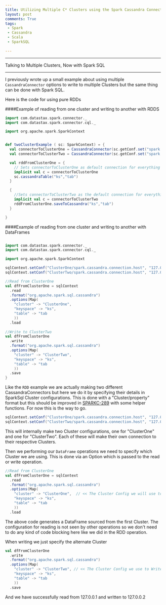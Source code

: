 ```yaml
---
title: Utilizing Multiple C* Clusters using the Spark Cassandra Connector Part II
layout: post
comments: True
tags:
 - Spark
 - Cassandra
 - Scala
 - SparkSQL
 
---
```


---
Talking to Multiple Clusters, Now with Spark SQL 

---

I previously wrote up a small example about using multiple `CassandraConnector` options to write
to multiple Clusters but the same thing can be done with Spark SQL.

Here is the code for using pure RDDs 

####Example of reading from one cluster and writing to another with RDDS

```scala
import com.datastax.spark.connector._
import com.datastax.spark.connector.cql._

import org.apache.spark.SparkContext


def twoClusterExample ( sc: SparkContext) = {
  val connectorToClusterOne = CassandraConnector(sc.getConf.set("spark.cassandra.connection.host", "127.0.0.1"))
  val connectorToClusterTwo = CassandraConnector(sc.getConf.set("spark.cassandra.connection.host", "127.0.0.2"))

  val rddFromClusterOne = {
    // Sets connectorToClusterOne as default connection for everything in this code block
    implicit val c = connectorToClusterOne
    sc.cassandraTable("ks","tab")
  }

  {
    //Sets connectorToClusterTwo as the default connection for everything in this code block
    implicit val c = connectorToClusterTwo
    rddFromClusterOne.saveToCassandra("ks","tab")
  }

}
```

####Example of reading from one cluster and writing to another with DataFrames

```scala

import com.datastax.spark.connector._
import com.datastax.spark.connector.cql._

import org.apache.spark.SparkContext

sqlContext.setConf("ClusterOne/spark.cassandra.connection.host", "127.0.0.1")
sqlContext.setConf("ClusterTwo/spark.cassandra.connection.host", "127.0.0.2")

//Read from ClusterOne
val dfFromClusterOne = sqlContext
  .read
  .format("org.apache.spark.sql.cassandra")
  .options(Map( 
    "cluster" -> "ClusterOne",
    "keyspace" -> "ks",
    "table" -> "tab
    ))
  .load
  
//Write to ClusterTwo
val dfFromClusterOne
  .write
  .format("org.apache.spark.sql.cassandra")
  .options(Map( 
    "cluster" -> "ClusterTwo",
    "keyspace" -> "ks",
    "table" -> "tab
    ))
  .save
}
```

Like the `RDD` example we are actually making two different CassandraConnectors but here we do it
by specifying their details in SparkSql Cluster configurations. This is done with a 
"Cluster/property" format but this should be improved in 
[SPARKC-289](https://datastax-oss.atlassian.net/browse/SPARKC-289) with some helper functions. For
now this is the way to go.

```scala
sqlContext.setConf("ClusterOne/spark.cassandra.connection.host", "127.0.0.1")
sqlContext.setConf("ClusterTwo/spark.cassandra.connection.host", "127.0.0.2")
```

This will internally make two Cluster configurations, one for "ClusterOne" and one for "ClusterTwo".
Each of these will make their own connection to their respective Clusters.

Then we performing our `DataFrame` operations we need to specify which Cluster we are using. This is
done via an Option which is passed to the read or write operation.

```scala
//Read from ClusterOne
val dfFromClusterOne = sqlContext
  .read
  .format("org.apache.spark.sql.cassandra")
  .options(Map( 
    "cluster" -> "ClusterOne",  // << The Cluster Config we will use to Read
    "keyspace" -> "ks",
    "table" -> "tab
    ))
  .load
```

The above code generates a DataFrame sourced from the first Cluster. The configuration for reading
is not seen by other operations so we don't need to do any kind of code blocking here like we did
in the RDD operation.

When writing we just specify the alternate Cluster

```scala
val dfFromClusterOne
  .write
  .format("org.apache.spark.sql.cassandra")
  .options(Map( 
    "cluster" -> "ClusterTwo", // << The Cluster Config we use to Write
    "keyspace" -> "ks",
    "table" -> "tab
    ))
  .save

```

And we have successfully read from 127.0.0.1 and written to 127.0.0.2
